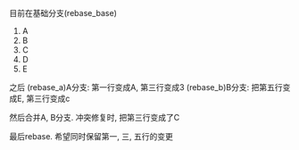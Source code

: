 目前在基础分支(rebase_base)

1. A
2. B
3. C
4. D
5. E

之后
(rebase_a)A分支: 第一行变成A, 第三行变成3
(rebase_b)B分支: 把第五行变成E, 第三行变成c

然后合并A, B分支. 冲突修复时, 把第三行变成了C

最后rebase. 希望同时保留第一, 三, 五行的变更
